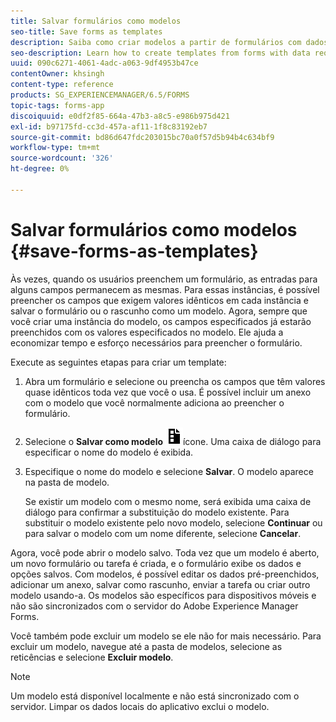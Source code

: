 ```yaml
---
title: Salvar formulários como modelos
seo-title: Save forms as templates
description: Saiba como criar modelos a partir de formulários com dados exigidos repetidamente.
seo-description: Learn how to create templates from forms with data required repeatedly.
uuid: 090c6271-4061-4adc-a063-9df4953b47ce
contentOwner: khsingh
content-type: reference
products: SG_EXPERIENCEMANAGER/6.5/FORMS
topic-tags: forms-app
discoiquuid: e0df2f85-664a-47b3-a8c5-e986b975d421
exl-id: b97175fd-cc3d-457a-af11-1f8c83192eb7
source-git-commit: bd86d647fdc203015bc70a0f57d5b94b4c634bf9
workflow-type: tm+mt
source-wordcount: '326'
ht-degree: 0%

---
```


# Salvar formulários como modelos {#save-forms-as-templates}

Às vezes, quando os usuários preenchem um formulário, as entradas para alguns campos permanecem as mesmas. Para essas instâncias, é possível preencher os campos que exigem valores idênticos em cada instância e salvar o formulário ou o rascunho como um modelo. Agora, sempre que você criar uma instância do modelo, os campos especificados já estarão preenchidos com os valores especificados no modelo. Ele ajuda a economizar tempo e esforço necessários para preencher o formulário.

Execute as seguintes etapas para criar um template:

1. Abra um formulário e selecione ou preencha os campos que têm valores quase idênticos toda vez que você o usa. É possível incluir um anexo com o modelo que você normalmente adiciona ao preencher o formulário.
1. Selecione o **Salvar como modelo** ![save_as_template](assets/save_as_template.png)ícone. Uma caixa de diálogo para especificar o nome do modelo é exibida.
1. Especifique o nome do modelo e selecione **Salvar**. O modelo aparece na pasta de modelo.

   Se existir um modelo com o mesmo nome, será exibida uma caixa de diálogo para confirmar a substituição do modelo existente. Para substituir o modelo existente pelo novo modelo, selecione **Continuar** ou para salvar o modelo com um nome diferente, selecione **Cancelar**.

Agora, você pode abrir o modelo salvo. Toda vez que um modelo é aberto, um novo formulário ou tarefa é criada, e o formulário exibe os dados e opções salvos. Com modelos, é possível editar os dados pré-preenchidos, adicionar um anexo, salvar como rascunho, enviar a tarefa ou criar outro modelo usando-a. Os modelos são específicos para dispositivos móveis e não são sincronizados com o servidor do Adobe Experience Manager Forms.

Você também pode excluir um modelo se ele não for mais necessário. Para excluir um modelo, navegue até a pasta de modelos, selecione as reticências e selecione **Excluir modelo**.

>[!NOTE]
>
>Um modelo está disponível localmente e não está sincronizado com o servidor. Limpar os dados locais do aplicativo exclui o modelo.
